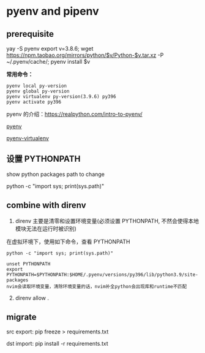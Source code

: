 # pyenv and pipenv

## prerequisite

yay -S pyenv
export v=3.8.6; wget https://npm.taobao.org/mirrors/python/$v/Python-$v.tar.xz -P ~/.pyenv/cache/; pyenv install $v

**常用命令：**

```
pyenv local py-version
pyenv global py-version
pyenv virtualenv py-version(3.9.6) py396
pyenv activate py396
```

pyenv 的介绍：https://realpython.com/intro-to-pyenv/

[pyenv](https://github.com/pyenv/pyenv)

[pyenv-virtualenv](https://github.com/pyenv/pyenv-virtualenv)

## 设置 PYTHONPATH

show python packages path to change

python -c "import sys; print(sys.path)"

## combine with direnv

1. direnv 主要是清零和设置环境变量(必须设置 PYTHONPATH,
   不然会使得本地模块无法在运行时被识别)

在虚拟环境下，使用如下命令，查看 PYTHONPATH

```
python -c "import sys; print(sys.path)"
```

```
unset PYTHONPATH
export PYTHONPATH=$PYTHONPATH:$HOME/.pyenv/versions/py396/lib/python3.9/site-packages
nvim会读取环境变量，清除环境变量的话，nvim补全python会出现库和runtime不匹配
```

2. direnv allow .

## migrate

src export:
pip freeze > requirements.txt

dst import:
pip install -r requirements.txt
